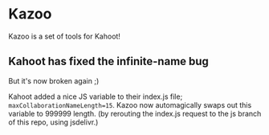 # Kazoo
Kazoo is a set of tools for Kahoot!

## Kahoot has fixed the infinite-name bug
But it's now broken again ;)

Kahoot added a nice JS variable to their index.js file; `maxCollaborationNameLength=15`. Kazoo now automagically swaps out this variable to 999999 length. (by rerouting the index.js request to the js branch of this repo, using jsdelivr.)



